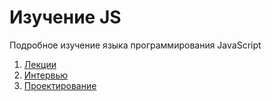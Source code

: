 # Изучение JS 

Подробное изучение языка программирования JavaScript

1. [Лекции](base/js.md)
2. [Интервью](interview/interview.md)
3. [Проектирование](patterns/patterns.md)